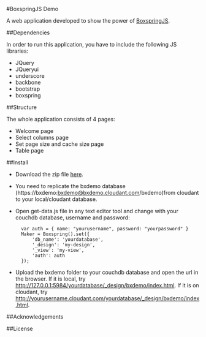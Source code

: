 #BoxspringJS Demo

A web application developed to show the power of [BoxspringJS](https://github.com/rranauro/boxspringjs).

##Dependencies

In order to run this application, you have to include the following JS libraries:

* JQuery 
* JQueryui
* underscore
* backbone
* bootstrap
* boxspring

##Structure

The whole application consists of 4 pages:

* Welcome page
* Select columns page
* Set page size and cache size page
* Table page

##Install

* Download the zip file [here](http://michael0401.cloudant.com/bxdemo/_design/bxdemo/bxdemo.zip).
* You need to replicate the bxdemo database (https://bxdemo:bxdemo@bxdemo.cloudant.com/bxdemo)from cloudant to your local/cloudant database.
* Open get-data.js file in any text editor tool and change with your couchdb database, username and password: 
	
		var auth = { name: "yourusername", password: "yourpassword" } 
		Maker = Boxspring().set({
			'db_name': 'yourdatabase', 
			'_design': 'my-design', 
			'_view': 'my-view', 
			'auth': auth 
		});  

* Upload the bxdemo folder to your couchdb database and open the url in the browser. If it is local, try http://127.0.0.1:5984/yourdatabase/_design/bxdemo/index.html. If it is on cloudant, try http://yourusername.cloudant.com/yourdatabase/_design/bxdemo/index.html.	

##Acknowledgements

##License


        
     


    
